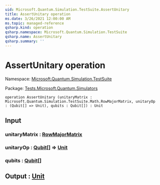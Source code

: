 ```yaml
---
uid: Microsoft.Quantum.Simulation.TestSuite.AssertUnitary
title: AssertUnitary operation
ms.date: 3/26/2021 12:00:00 AM
ms.topic: managed-reference
qsharp.kind: operation
qsharp.namespace: Microsoft.Quantum.Simulation.TestSuite
qsharp.name: AssertUnitary
qsharp.summary: ''
---
```


# AssertUnitary operation

Namespace: [Microsoft.Quantum.Simulation.TestSuite](xref:Microsoft.Quantum.Simulation.TestSuite)

Package: [Tests.Microsoft.Quantum.Simulators](https://nuget.org/packages/Tests.Microsoft.Quantum.Simulators)




```qsharp
operation AssertUnitary (unitaryMatrix : Microsoft.Quantum.Simulation.TestSuite.Math.RowMajorMatrix, unitaryOp : (Qubit[] => Unit), qubits : Qubit[]) : Unit
```


## Input

### unitaryMatrix : [RowMajorMatrix](xref:Microsoft.Quantum.Simulation.TestSuite.Math.RowMajorMatrix)




### unitaryOp : [Qubit](xref:microsoft.quantum.lang-ref.qubit)[] => [Unit](xref:microsoft.quantum.lang-ref.unit) 




### qubits : [Qubit](xref:microsoft.quantum.lang-ref.qubit)[]





## Output : [Unit](xref:microsoft.quantum.lang-ref.unit)


